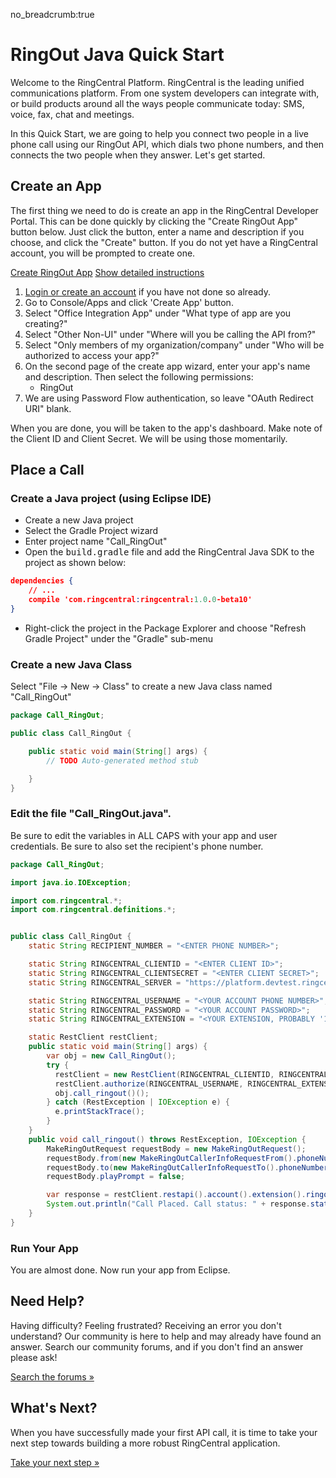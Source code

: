 no_breadcrumb:true

# RingOut Java Quick Start

Welcome to the RingCentral Platform. RingCentral is the leading unified communications platform. From one system developers can integrate with, or build products around all the ways people communicate today: SMS, voice, fax, chat and meetings.

In this Quick Start, we are going to help you connect two people in a live phone call using our RingOut API, which dials two phone numbers, and then connects the two people when they answer. Let's get started.

## Create an App

The first thing we need to do is create an app in the RingCentral Developer Portal. This can be done quickly by clicking the "Create RingOut App" button below. Just click the button, enter a name and description if you choose, and click the "Create" button. If you do not yet have a RingCentral account, you will be prompted to create one.

<a target="_new" href="https://developer.ringcentral.com/new-app?name=RingOut+Quick+Start+App&desc=A+simple+app+to+demo+placing+a+call+on+RingCentral&public=false&type=ServerOther&carriers=7710,7310,3420&permissions=RingOut&redirectUri=&utm_source=devguide&utm_medium=button&utm_campaign=quickstart" class="btn btn-primary">Create RingOut App</a>
<a class="btn-link btn-collapse" data-toggle="collapse" href="#create-app-instructions" role="button" aria-expanded="false" aria-controls="create-app-instructions">Show detailed instructions</a>

<div class="collapse" id="create-app-instructions">
<ol>
<li><a href="https://developer.ringcentral.com/login.html#/">Login or create an account</a> if you have not done so already.</li>
<li>Go to Console/Apps and click 'Create App' button.</li>
<li>Select "Office Integration App" under "What type of app are you creating?"</li>
<li>Select "Other Non-UI" under "Where will you be calling the API from?"
<li>Select "Only members of my organization/company" under "Who will be authorized to access your app?"
<li>On the second page of the create app wizard, enter your app's name and description. Then select the following permissions:
  <ul>
    <li>RingOut</li>
  </ul>
</li>
<li>We are using Password Flow authentication, so leave "OAuth Redirect URI" blank.</li>
</ol>
</div>

When you are done, you will be taken to the app's dashboard. Make note of the Client ID and Client Secret. We will be using those momentarily.

## Place a Call

### Create a Java project (using Eclipse IDE)

* Create a new Java project
* Select the Gradle Project wizard
* Enter project name "Call_RingOut"
* Open the <tt>build.gradle</tt> file and add the RingCentral Java SDK to the project as shown below:

```json hl_lines="3",linenums="1"
dependencies {
    // ...
    compile 'com.ringcentral:ringcentral:1.0.0-beta10'
}
```

* Right-click the project in the Package Explorer and choose "Refresh Gradle Project" under the "Gradle" sub-menu

### Create a new Java Class

Select "File -> New -> Class" to create a new Java class named "Call_RingOut"

```java
package Call_RingOut;

public class Call_RingOut {

	public static void main(String[] args) {
		// TODO Auto-generated method stub

	}
}
```

### Edit the file "Call_RingOut.java".

Be sure to edit the variables in ALL CAPS with your app and user credentials. Be sure to also set the recipient's phone number.

```java
package Call_RingOut;

import java.io.IOException;

import com.ringcentral.*;
import com.ringcentral.definitions.*;


public class Call_RingOut {
  	static String RECIPIENT_NUMBER = "<ENTER PHONE NUMBER>";

  	static String RINGCENTRAL_CLIENTID = "<ENTER CLIENT ID>";
  	static String RINGCENTRAL_CLIENTSECRET = "<ENTER CLIENT SECRET>";
  	static String RINGCENTRAL_SERVER = "https://platform.devtest.ringcentral.com";

  	static String RINGCENTRAL_USERNAME = "<YOUR ACCOUNT PHONE NUMBER>";
  	static String RINGCENTRAL_PASSWORD = "<YOUR ACCOUNT PASSWORD>";
  	static String RINGCENTRAL_EXTENSION = "<YOUR EXTENSION, PROBABLY '101'>";

    static RestClient restClient;
    public static void main(String[] args) {
        var obj = new Call_RingOut();
        try {
          restClient = new RestClient(RINGCENTRAL_CLIENTID, RINGCENTRAL_CLIENTSECRET, RINGCENTRAL_SERVER);
          restClient.authorize(RINGCENTRAL_USERNAME, RINGCENTRAL_EXTENSION, RINGCENTRAL_PASSWORD);
          obj.call_ringout()();
        } catch (RestException | IOException e) {
          e.printStackTrace();
        }
    }
  	public void call_ringout() throws RestException, IOException {
  		MakeRingOutRequest requestBody = new MakeRingOutRequest();
  		requestBody.from(new MakeRingOutCallerInfoRequestFrom().phoneNumber(RINGCENTRAL_USERNAME));
  		requestBody.to(new MakeRingOutCallerInfoRequestTo().phoneNumber(RECIPIENT_NUMBER));
  		requestBody.playPrompt = false;

  		var response = restClient.restapi().account().extension().ringout().post(requestBody);
  		System.out.println("Call Placed. Call status: " + response.status.callStatus);
  	}
}
```

### Run Your App

You are almost done. Now run your app from Eclipse.

## Need Help?

Having difficulty? Feeling frustrated? Receiving an error you don't understand? Our community is here to help and may already have found an answer. Search our community forums, and if you don't find an answer please ask!

<a target="_new" href="https://forums.developers.ringcentral.com/search.html?c=11&includeChildren=false&f=&type=question+OR+kbentry+OR+answer+OR+topic&redirect=search%2Fsearch&sort=relevance&q=voice">Search the forums &raquo;</a>

## What's Next?

When you have successfully made your first API call, it is time to take your next step towards building a more robust RingCentral application. 

<a class="btn btn-success btn-lg" href="../../../basics/your-first-steps/">Take your next step &raquo;</a>


